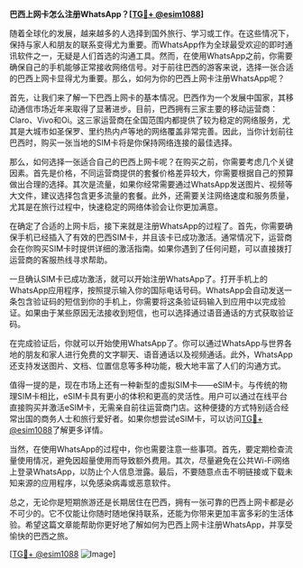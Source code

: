 **巴西上网卡怎么注册WhatsApp？[[TG💪+ @esim1088](https://t.me/s/esim1088)]**

随着全球化的发展，越来越多的人选择到国外旅行、学习或工作。在这些情况下，保持与家人和朋友的联系变得尤为重要。而WhatsApp作为全球最受欢迎的即时通讯软件之一，无疑是人们首选的沟通工具。然而，在使用WhatsApp之前，你需要确保自己的手机能够正常接收网络信号。对于前往巴西的游客来说，选择一张合适的巴西上网卡显得尤为重要。那么，如何为你的巴西上网卡注册WhatsApp呢？

首先，让我们来了解一下巴西上网卡的基本情况。巴西作为一个发展中国家，其移动通信市场近年来取得了显著进步。目前，巴西拥有三家主要的移动运营商：Claro、Vivo和Oi。这三家运营商在全国范围内都提供了较为稳定的网络服务，尤其是大城市如圣保罗、里约热内卢等地的网络覆盖非常完善。因此，当你计划前往巴西时，购买一张当地的SIM卡将是你保持网络连接的最佳选择。

那么，如何选择一张适合自己的巴西上网卡呢？在购买之前，你需要考虑几个关键因素。首先是价格，不同运营商提供的套餐价格差异较大，你需要根据自己的预算做出合理的选择。其次是流量，如果你经常需要通过WhatsApp发送图片、视频等大文件，建议选择包含更多流量的套餐。此外，还需要关注网络速度和服务质量，尤其是在旅行过程中，快速稳定的网络体验会让你更加满意。

在确定了合适的上网卡后，接下来就是注册WhatsApp的过程了。首先，你需要确保手机已经插入了有效的巴西SIM卡，并且该卡已成功激活。通常情况下，运营商会在你购买SIM卡时提供详细的激活指南。如果你遇到了任何问题，可以直接拨打运营商的客服热线寻求帮助。

一旦确认SIM卡已成功激活，就可以开始注册WhatsApp了。打开手机上的WhatsApp应用程序，按照提示输入你的国际电话号码。WhatsApp会自动发送一条包含验证码的短信到你的手机上，你需要将这条验证码输入到应用中以完成验证。如果由于某些原因无法接收到短信，也可以选择通过语音通话的方式获取验证码。

在完成验证后，你就可以开始使用WhatsApp了。你可以通过WhatsApp与世界各地的朋友和家人进行免费的文字聊天、语音通话以及视频通话。此外，WhatsApp还支持发送图片、文档、位置信息等多种功能，极大地丰富了人们的沟通方式。

值得一提的是，现在市场上还有一种新型的虚拟SIM卡——eSIM卡。与传统的物理SIM卡相比，eSIM卡具有更小的体积和更高的灵活性。用户可以通过在线平台直接购买并激活eSIM卡，无需亲自前往运营商门店。这种便捷的方式特别适合经常出国的商务人士和旅行爱好者。如果你想尝试eSIM卡，可以访问[TG💪+ @esim1088](https://t.me/s/esim1088)了解更多详情。

当然，在使用WhatsApp的过程中，你也需要注意一些事项。首先，要定期检查流量使用情况，避免因超量使用而导致额外费用。其次，尽量避免在公共Wi-Fi网络上登录WhatsApp，以防止个人信息泄露。最后，不要随意点击不明链接或下载未知来源的应用程序，以免感染病毒或恶意软件。

总之，无论你是短期旅游还是长期居住在巴西，拥有一张可靠的巴西上网卡都是必不可少的。它不仅能让你随时随地保持联系，还能为你带来更加丰富多彩的生活体验。希望这篇文章能帮助你更好地了解如何为巴西上网卡注册WhatsApp，并享受愉快的巴西之旅。

[[TG💪+ @esim1088](https://t.me/s/esim1088) ![Image](https://i.postimg.cc/4NQfJmqS/Snipaste-2025-05-13-00-14-12.png)]